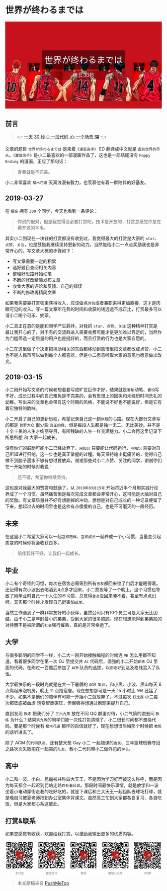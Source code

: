 # 世界が终わるまでは

![封面](https://raw.githubusercontent.com/pushmetop/resource/master/30-seconds-for-everyday/timeline/poster.png)

## 前言

> 👉 [一天 30 秒 ⏱ 一段代码 ✍️ 一个场景 🖼](https://github.com/pushmetop/30-seconds-for-everyday) 👈

文章的题目 `世界が终わるまでは` 是来着`《灌篮高手》` ED 翻译成中文就是 `直到世界的尽头`。`《灌篮高手》`是小二最喜欢的一部漫画作品了，这也是一部结尾没有 `Happy Ending` 的漫画，正应了那句话：

> 青春就是不完美。

小二非常喜欢 `樱木花道` 天真浪漫有毅力，也羡慕他有着一群陪伴的好基友。

## 2019-03-27

在 `掘金` 拥有 `300` 个同学，今天也看到一条评论：

> 你说的很对，但是我觉得没必要打赏吧，技术是开放的，打赏总感觉你是在薅开源的羊毛。

其实小二到现在一块钱的打赏都没有收到过，我觉得最大的打赏是大家的 `star`、`点赞`、`关注`，也是鼓励我继续坚持更新的动力。当然能给小二一点点奖励我也是非常开心的。写文章大概的步骤如下：

* 写文章需要一定的积累
* 选好题目查阅相关内容
* 整理好思路开始动笔
* 不断的修改精简发布文章
* 收集大家的评论和反馈、自己的错误
* 不断的修改再精简文章

如果我需要靠打赏钱来获得收入，应该做点`外包`或者兼职来得更加直接，这才是肉眼可见的收入。写一篇文章所花费的时间和收获的钱远远不成正比，打赏最多可以请小二喝个可乐、奶茶。

小二真正在意的是能和同学产生羁绊，对我的 `star`、`点赞`、`关注` 这种精神打赏是最让我开心的了，对于有的交流群进入需要收费可能才是更加难以界定的，当然作为门槛筛选一定质量的用户也是挺好的，而且打赏的行为也是大家自愿的。

小二在这里做了个决定把捐助相关的东西都移动到感悟里把文章都改成点赞，小二也不是人民币可以做到每个人都喜欢，但是小二愿意听取大家的意见也愿意做出改变。

## 2019-03-15

小二刚开始写文章的时候老想着要写成旷世巨作才好，结果就是`害怕`动笔、`害怕`写不好。成长过程中的自己难免是不完美的，会有思想上的固执和未经历时间洗礼的幼稚。写出来的文章也会带有这个时期的风格，不能说不好也不能说好，但是它有着它独特的韵味。

小二开启了自己的更新历程，希望记录自己这一趟`旅程`的心路。现在大部分文章写的都是 `普罗大众` 很少些 `真正的我`，但是每段人生都是独一无二、无比美妙。并不是十全十美的人生才绚丽夺目，有所残缺的人生一样充满魅力。小二会再这里记录下所思所想 和 大家一起成长。

没有你们的鼓励可能小二已经放弃了。`用知识` 只要能让代码运行，`写知识` 需要对自己所知进行归纳，这一步也是真正掌握的过程。每天保持输出挺痛苦的，觉得自己做不到脑子墨水不够有想过要放弃。谢谢那些对小二点赞、关注的同学，谢谢你们在一开始的时候对我说：

> 还不错，希望你继续坚持。

这也是对我最大的赞赏和鼓励了，从 `2019年03月15号` 开始将近半个月用实践行动养成了一个习惯。虽然痛苦但是每次完成文章都会非常开心，这可能是大脑对自己的奖励。有文章质量并不好有想删掉的冲动，想想是对自己成长的一种记录便留了下来。想起过去的时间里也是这样有点傻傻的自己，也是不可磨灭的一段经历。

## 未来

在这里小二希望大家可以一起`互相陪伴`、`互相成长`一起养成一个小习惯，当量变引起质变的时候你将会收获良多。

> 陪伴我好不好，让我们一起成长。

## 毕业

小二有个奇怪的习惯，每次在宿舍必需等到所有`舍友`都回来锁了门后才能睡得着。还记得有次小波出去喝酒到4点多才回来，小二熬夜等了一个晚上。这个习惯也导致了刚毕业时自己一个人住的不习惯，总觉得`舍友`没回来睡不着，甚至有点点幻听。其实那个时候才发现自己挺害怕`孤单`。

当然工作遇到了一群非常友好的小伙伴，虽然公司只有10个员工可是大家无比团结。由于小二是年龄最小的弟弟，受到大家的很多照顾。现在想想能得到弟弟般的对待而不是被所谓的`社会`强行催熟，真的是非常幸运了。

## 大学

与很多聪明的同学不一样，小二大一刚开始接触编程的时候连 `VB` 怎么用都不知道。看着很多同学在第一次 OJ 里提交并 `AC` 代码后，倔强的小二开始`偷练` OJ 里面的代码。在刷过一百题后参加了 `ACM` 队员的选拔，以`刚刚好`到达及格线混入了队伍。
 
大学最快乐的一段时光就是在大一下暑假的 `ACM 集训`，和小黑、小波、黑山每天 8 点爬起床泡机房，晚上 11 点跑宿舍。现在想想那可是一天 15 小时比 `996` 还猛了不少。如果不是他们的陪伴有可能一开始小二就放弃了，不过每次 `打比赛` 小二每次都垫底被血虐 饱受智商碾压，但倔强得想通过刷题来提升自己。

直到发现 `教练` 把我们分了 `三六九等` 放在不同 QQ 群里对待，小二气愤的跑去问 `教练` 为什么？结果`第九等`的同学们被一次性打包清理了，小二很长时间都不想碰代码。要是那个时候有 `樱木花道` 那样的自信就好了，现在想想很后悔那个时候把 `教练` 的话听进去了。

除了 ACM 的`代码队友`、还有整天想 Gay 小二 一起翘课的`舍友`、三年篮球班赛夺冠之路次次失败抱在一起哭的`队友`、教小二代码带小二做外包的`学长`。

## 高中

小二和一波、小白、昆逼被并称四大天王，不是因为学习好而被这么称呼，而是因为每天都会一起迟到罚站走路`四处看风景`。那段时间最快乐事情，就是放学和一波坐着小电动穿街走巷的吃好吃的，就是下课后和三大天王一起组队去球场打球，就是晚自习被夏老师拖到办公室集体背课文。虽然高三忙到大家都各自复习、各自吃饭，但是大家都心系这彼此。

## 打赏&联系

如果您感觉有收获，欢迎给我打赏，以激励我输出更多的优质内容。

![打赏&联系](https://raw.githubusercontent.com/pushmetop/resource/master/donate/donate.png)

> 本文原稿来自 [PushMeTop](https://github.com/pushmetop)